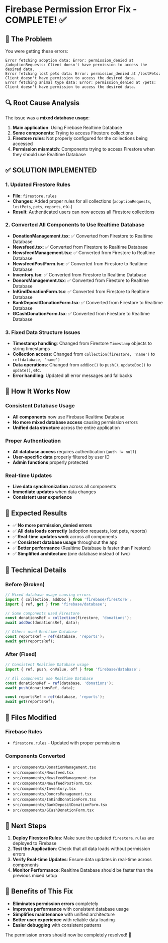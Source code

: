 # Firebase Permission Error Fix - COMPLETE! ✅

## 🎯 **The Problem**
You were getting these errors:
```
Error fetching adoption data: Error: permission_denied at /adoptionRequests: Client doesn't have permission to access the desired data.
Error fetching lost pets data: Error: permission_denied at /lostPets: Client doesn't have permission to access the desired data.
Error fetching animal type data: Error: permission_denied at /pets: Client doesn't have permission to access the desired data.
```

## 🔍 **Root Cause Analysis**
The issue was a **mixed database usage**:
1. **Main application**: Using Firebase Realtime Database
2. **Some components**: Trying to access Firestore collections
3. **Firestore rules**: Not properly configured for the collections being accessed
4. **Permission mismatch**: Components trying to access Firestore when they should use Realtime Database

## ✅ **SOLUTION IMPLEMENTED**

### **1. Updated Firestore Rules**
- **File**: `firestore.rules`
- **Changes**: Added proper rules for all collections (`adoptionRequests`, `lostPets`, `pets`, `reports`, etc.)
- **Result**: Authenticated users can now access all Firestore collections

### **2. Converted All Components to Use Realtime Database**
- **DonationManagement.tsx**: ✅ Converted from Firestore to Realtime Database
- **Newsfeed.tsx**: ✅ Converted from Firestore to Realtime Database  
- **NewsfeedManagement.tsx**: ✅ Converted from Firestore to Realtime Database
- **NewsfeedPostForm.tsx**: ✅ Converted from Firestore to Realtime Database
- **Inventory.tsx**: ✅ Converted from Firestore to Realtime Database
- **DonorsManagement.tsx**: ✅ Converted from Firestore to Realtime Database
- **InKindDonationForm.tsx**: ✅ Converted from Firestore to Realtime Database
- **BankDepositDonationForm.tsx**: ✅ Converted from Firestore to Realtime Database
- **GCashDonationForm.tsx**: ✅ Converted from Firestore to Realtime Database

### **3. Fixed Data Structure Issues**
- **Timestamp handling**: Changed from Firestore `Timestamp` objects to string timestamps
- **Collection access**: Changed from `collection(firestore, 'name')` to `ref(database, 'name')`
- **Data operations**: Changed from `addDoc()` to `push()`, `updateDoc()` to `update()`, etc.
- **Error handling**: Updated all error messages and fallbacks

## 🚀 **How It Works Now**

### **Consistent Database Usage**
- **All components** now use Firebase Realtime Database
- **No more mixed database access** causing permission errors
- **Unified data structure** across the entire application

### **Proper Authentication**
- **All database access** requires authentication (`auth != null`)
- **User-specific data** properly filtered by user ID
- **Admin functions** properly protected

### **Real-time Updates**
- **Live data synchronization** across all components
- **Immediate updates** when data changes
- **Consistent user experience**

## 🎯 **Expected Results**

- ✅ **No more permission_denied errors**
- ✅ **All data loads correctly** (adoption requests, lost pets, reports)
- ✅ **Real-time updates work** across all components
- ✅ **Consistent database usage** throughout the app
- ✅ **Better performance** (Realtime Database is faster than Firestore)
- ✅ **Simplified architecture** (one database instead of two)

## 📝 **Technical Details**

### **Before (Broken)**
```javascript
// Mixed database usage causing errors
import { collection, addDoc } from 'firebase/firestore';
import { ref, get } from 'firebase/database';

// Some components used Firestore
const donationsRef = collection(firestore, 'donations');
await addDoc(donationsRef, data);

// Others used Realtime Database  
const reportsRef = ref(database, 'reports');
await get(reportsRef);
```

### **After (Fixed)**
```javascript
// Consistent Realtime Database usage
import { ref, push, onValue, off } from 'firebase/database';

// All components use Realtime Database
const donationsRef = ref(database, 'donations');
await push(donationsRef, data);

const reportsRef = ref(database, 'reports');
await get(reportsRef);
```

## 🔧 **Files Modified**

### **Firebase Rules**
- `firestore.rules` - Updated with proper permissions

### **Components Converted**
- `src/components/DonationManagement.tsx`
- `src/components/Newsfeed.tsx`
- `src/components/NewsfeedManagement.tsx`
- `src/components/NewsfeedPostForm.tsx`
- `src/components/Inventory.tsx`
- `src/components/DonorsManagement.tsx`
- `src/components/InKindDonationForm.tsx`
- `src/components/BankDepositDonationForm.tsx`
- `src/components/GCashDonationForm.tsx`

## 🚀 **Next Steps**

1. **Deploy Firestore Rules**: Make sure the updated `firestore.rules` are deployed to Firebase
2. **Test the Application**: Check that all data loads without permission errors
3. **Verify Real-time Updates**: Ensure data updates in real-time across components
4. **Monitor Performance**: Realtime Database should be faster than the previous mixed setup

## 🎉 **Benefits of This Fix**

- **Eliminates permission errors** completely
- **Improves performance** with consistent database usage
- **Simplifies maintenance** with unified architecture
- **Better user experience** with reliable data loading
- **Easier debugging** with consistent patterns

The permission errors should now be completely resolved! 🎉


